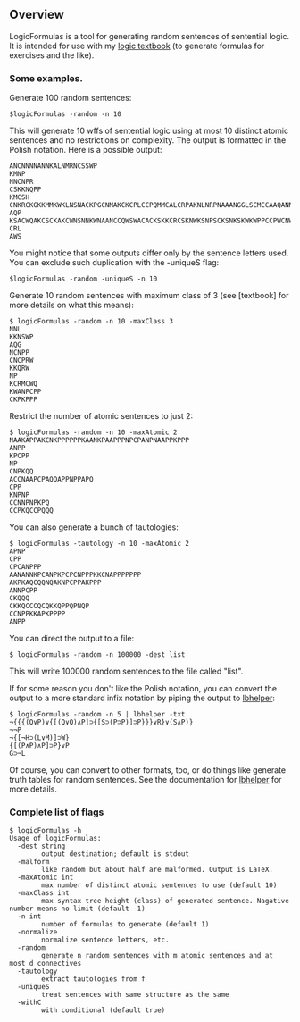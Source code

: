 ## Overview

LogicFormulas is a tool for generating random sentences of sentential logic. It is intended for use with my [logic textbook](https://github.com/adamay909/logicbook) (to generate formulas for exercises and the like).

### Some examples.

Generate 100 random sentences:

	$logicFormulas -random -n 10

This will generate 10 wffs of sentential logic using at most 10 distinct atomic sentences and no restrictions on complexity. The output is formatted in the Polish notation. Here is a possible output:

	ANCNNNNANNKALNMRNCSSWP
	KMNP
	NNCNPR
	CSKKNQPP
	KMCSH
	CNKRCKGKKMMKWKLNSNACKPGCNMAKCKCPLCCPQMMCALCRPAKNLNRPNAAANGGLSCMCCAAQANNMNKMKNAPMLANKSCCSNRAACCSPASNRGGNKPKNLNKWSCALQSKGCCAAKACLNLANKLGSRPPKNANRNGNCNAWSMNKCMCCKKGNRNKRSCAKAKAAGMLRCLARKKAGKANPLQGMLQMNMNNAQLAKCRRGL
	AQP
	KSACWQAKCSCKAKCWNSNNKWNAANCCQWSWACACKSKKCRCSKNWKSNPSCKSNKSKWKWPPCCPWCNWQCNRCAPWKPAPAPKSKSCAAKPKNPWPRANKCCCPQKCSKPCWSQSNNNRNKNQCQCNNANNQSRPQQWPRS
	CRL
	AWS

You might notice that some outputs differ only by the sentence letters used. You can exclude such duplication with the -uniqueS flag:

	$logicFormulas -random -uniqueS -n 10

Generate 10 random sentences with maximum class of 3 (see \[textbook] for more details on what this means):

	$ logicFormulas -random -n 10 -maxClass 3
	NNL
	KKNSWP
	AQG
	NCNPP
	CNCPRW
	KKQRW
	NP
	KCRMCWQ
	KWANPCPP
	CKPKPPP

Restrict the number of atomic sentences to just 2:

	$ logicFormulas -random -n 10 -maxAtomic 2
	NAAKAPPAKCNKPPPPPPKAANKPAAPPPNPCPANPNAAPPKPPP
	ANPP
	KPCPP
	NP
	CNPKQQ
	ACCNAAPCPAQQAPPNPPAPQ
	CPP
	KNPNP
	CCNNPNPKPQ
	CCPKQCCPQQQ

You can also generate a bunch of tautologies:

	$ logicFormulas -tautology -n 10 -maxAtomic 2
	APNP
	CPP
	CPCANPPP
	AANANNKPCANPKPCPCNPPPKKCNAPPPPPPP
	AKPKAQCQQNQAKNPCPPAKPPP
	ANNPCPP
	CKQQQ
	CKKQCCCQCQKKQPPQPNQP
	CCNPPKKAPKPPPP
	ANPP

You can direct the output to a file:

	$ logicFormulas -random -n 100000 -dest list

This will write 100000 random sentences to the file called "list".

If for some reason you don't like the Polish notation, you can convert the output to a more standard infix notation by piping the output to [lbhelper](https://github.com/adamay909/logicTools/tree/main/lbhelper):

	$ logicFormulas -random -n 5 | lbhelper -txt
	¬{{{(Q∨P)∨{[(Q∨Q)∧P]⊃{[S⊃(P⊃P)]⊃P}}}∨R}∨(S∧P)}
	¬¬P
	¬{[¬H⊃(L∨M)]⊃W}
	{[(P∧P)∧P]⊃P}∨P
	G⊃¬L

Of course, you can convert to other formats, too, or do things like generate truth tables for random sentences. See the documentation for [lbhelper](https://github.com/adamay909/logicTools/tree/main/lbhelper) for more details.

### Complete list of flags

	$ logicFormulas -h
	Usage of logicFormulas:
	  -dest string
	    	output destination; default is stdout
	  -malform
	    	like random but about half are malformed. Output is LaTeX.
	  -maxAtomic int
	    	max number of distinct atomic sentences to use (default 10)
	  -maxClass int
	    	max syntax tree height (class) of generated sentence. Nagative number means no limit (default -1)
	  -n int
	    	number of formulas to generate (default 1)
	  -normalize
	    	normalize sentence letters, etc.
	  -random
	    	generate n random sentences with m atomic sentences and at most d connectives
	  -tautology
	    	extract tautologies from f
	  -uniqueS
	    	treat sentences with same structure as the same
	  -withC
	    	with conditional (default true)


